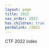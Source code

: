 ```yaml
---
layout: page
title: 2022
nav_order: 2022
has_children: true
permalink: /2022
---
```


CTF 2022 index


[jekyll-organization]: https://github.com/jekyll
